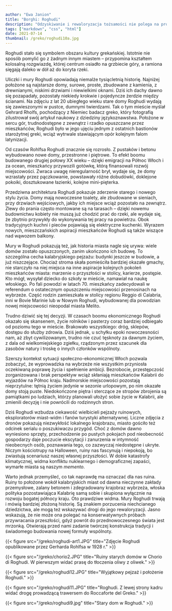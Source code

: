 ```yaml
---

author: "Ewa Janion"
title: "Borghi: Roghudi"
description: "Odzyskiwanie i rewaloryzacja tożsamości nie polega na próbach przywracania przeszłości, ale na twórczej konstrukcji tradycji i budowaniu nowej formuły wspólnoty. "
tags: ["markdown", "css", "html"]
date: 2021-07-14
thumbnail: /greko/roghudi10a.jpg
---
```


Roghudi stało się symbolem obszaru kultury grekańskiej. Istotnie nie sposób pomylić go z żadnym innym miastem – przypomina kształtem kolosalną rozgwiazdę, której centrum osiadło na grzbiecie góry, a ramiona sięgają daleko w dół aż do koryta rzeki.

Uliczki i mury Roghudi opowiadają niemalże tysiącletnią historię. Najniżej położone są najstarsze domy, surowe, proste, zbudowane z kamienia, z drewnianymi, niskimi drzwiami i niewielkimi oknami. Dziś ich dachy dawno się pozapadały, pozostały niekiedy krokwie i pojedyncze żerdzie między ścianami. Na zdjęciu z lat 20 ubiegłego wieku stare domy Roghudi wydają się zawieszonymi w pustce, dumnymi twierdzami. Tak o tym mieście myślał Gehrard Rholfs, pochodzący z Niemiec badacz greko, który fotografią zilustrował swój artykuł naukowy z dziedziny językoznawstwa. Położone w sercu gór, trudnodostępne z zewnątrz i rzadko opuszczane przez mieszkańców, Roghudi było w jego ujęciu jednym z ostatnich bastionów starożytnej greki, wciąż wytrwale stawiającym opór kolejnym falom latynizacji. 

Od czasów Rohlfsa Roghudi znacznie się rozrosło. Z pustaków i betonu wybudowano nowe domy, przestronne i piętrowe. To efekt boomu budowanego drugiej połowy XX wieku – dzięki emigracji na Północ Włoch i za ocean, mieszkańcy przywozili gotówkę, którą finansowali rozwój miejscowości. Zwraca uwagę nieregularność brył, wydaje się, że domy wzrastały przez pączkowanie, powstawały różne dobudówki, doklejone pokoiki, dosztukowane łazienki, kolejne mini-pięterka. 

Przedziwna architektura Roghudi pokazuje zderzenie starego i nowego stylu życia. Domy mają nowoczesne toalety, ale zbudowane w sieniach, przy drzwiach wejściowych, jakby ich miejsce wciąż pozostało na zewnątrz. Zlewy do prania często montowane są na tarasach – dzięki nowemu budownictwu kobiety nie muszą już chodzić prać do rzeki, ale wydaje się, że zbytnio przywykły do wykonywania tej pracy na powietrzu. Obok tradycyjnych kuchni i pieców pojawiają się elektryczne kuchenki. Wyrazem nowych, mieszczańskich aspiracji mieszkańców Roghudi są także wiszące nad wąwozem balkony.

Mury w Roghudi pokazują też, jak historia miasta nagle się urywa: wiele domów zostało opuszczonych, zanim ukończono ich budowę. To szczególna cecha kalabryjskiego pejzażu: budynki jeszcze w budowie, a już niszczejące. Chociaż stroma skała pomieściła bardziej okazałe gmachy, nie starczyło na niej miejsca na inne aspiracje kolejnych pokoleń mieszkańców miasta: marzenie o przyszłości w stolicy, karierze, postępie. Kto mógł, wysyłał dziecko do szkoły w mieście, namawiał na naukę włoskiego.  Po fali powodzi w latach 70. mieszkańcy zadecydowali w referendum o ostatecznym opuszczeniu miejscowości przenosinach na wybrzeże. Część rodzin zamieszkała w stolicy regionu Reggio di Calabria, inni w Bovie Marinie lub w Nowym Roghudi, wybudowanej dla powodzian nowej miejscowości nieopodal miasta Melito. 

Trudno dziwić się tej decyzji. W czasach boomu ekonomicznego Roghudi okazało się skansenem, życie rolników i pasterzy coraz bardziej odbiegało od poziomu tego w mieście. Brakowało wszystkiego: dróg, sklepów, dostępu do służby zdrowia. Dziś jednak, u schyłku epoki nowoczesności nam, aż zbyt cywilizowanym, trudno nie czuć tęsknoty za dawnym życiem, z dala od wielkomiejskiego zgiełku, rządzonym przez szacunek dla zasobów natury i troskę o innych członków wspólnoty. 

Szerszy kontekst sytuacji społeczno-ekonomicznej Włoch pozwala zobaczyć, że wyprowadzka na wybrzeże nie wszystkim przyniosła oczekiwaną poprawę życia i spełnienie ambicji. Bezrobocie, przestępczość zorganizowana i brak perspektyw wciąż skłaniają mieszkańców Kalabrii do wyjazdów na Północ kraju. Nadmorskie miejscowości pozostają nieprzytulne: tętnią życiem jedynie w sezonie urlopowym, po nim okazałe domy stoją puste. Niedokończone piętra i sterczące ze stropów zbrojenia są pamiątkami po ludziach, którzy planowali ułożyć sobie życie w Kalabrii, ale zmienili decyzję i nie powrócili do rodzinnych stron.  

Dziś Roghudi wzbudza ciekawość wielbicieli pejzaży ruinowych, eksploratorów miast-widm i fanów turystyki alternatywnej. Liczne zdjęcia z dronów pokazują niezwykłość lokalnego krajobrazu, miasto gościło też odcinek serialu o poszukiwaczu przygód. Choć z domów dawno wyniesiono sprzęty, przechodzenie po pustych pokojach pod nieobecność gospodarzy daje poczucie ekscytacji i zanurzenia w intymność nieobecnych osób, poznawania tego, co zazwyczaj niedostępne i ukryte. Niczym kościotrupy na Halloween, ruiny nas fascynują i niepokoją, bo zwiastują scenariusz naszej własnej przyszłości. W dobie katastrofy klimatycznej, widma konfliktu nuklearnego i demograficznej zapaści, wymarłe miasta są naszym *memento*. 

Warto jednak przemyśleć, co tak naprawdę ma oznaczać dla nas ruina.  Ruiny to położone wokół kalabryjskich miast od dawna nieczynne zakłady przemysłowe, zalany betonem i zdegradowany krajobraz wybrzeża, włoska polityka pozostawiająca Kalabrię samą sobie i skupiona wyłącznie na rozwoju bogatej północy kraju. Oto prawdziwe widma. Mury Roghudi trwają i mówią bardziej złożoną historię. Są znakiem porzucenia niechcianego dziedzictwa, ale mogą też wskazywać drogi do jego rewaloryzacji. Jasno wskazują, że nie może ona polegać na konserwatywnych próbach przywracania przeszłości, gdyż powrót do przednowoczesnego świata jest mrzonką. Otwierają przed nami zadanie twórczej konstrukcja tradycji i świadomego budowania nowej formuły wspólnoty.


{{< figure src="/greko/roghudi-art1.JPG" title="Zdjęcie Roghudi opublikowane przez Gerharda Rohlfsa w 1928 r." >}}

{{< figure src="/greko/chorio2.JPG" title="Ruiny starych domów w Chorio di Roghudi. W pierwszym widać prasę do tłoczenia oliwy z oliwek." >}}

{{< figure src="/greko/roghudi12.JPG" title="Wyjątkowy pejzaż i położenie Roghudi." >}}

{{< figure src="/greko/roghudi11.JPG" title="Roghudi. Z lewej strony kadru widać drogę prowadzącą trawersem do Roccaforte del Greko." >}}

{{< figure src="/greko/roghudi9.jpg" title="Stary dom w Roghudi." >}}
